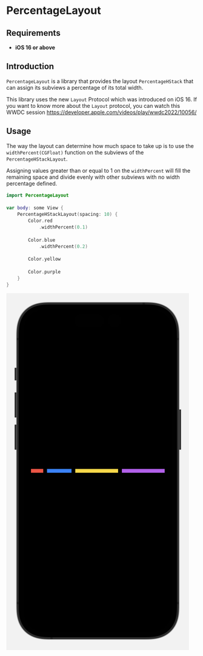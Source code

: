 # PercentageLayout

## Requirements
- **iOS 16 or above**
## Introduction
`PercentageLayout` is a library that provides the layout `PercentageHStack` that can assign its subviews a percentage of its total width.

This library uses the new `Layout` Protocol which was introduced on iOS 16. If you want to know more about the `Layout` protocol, you can watch this WWDC session https://developer.apple.com/videos/play/wwdc2022/10056/

## Usage
The way the layout can determine how much space to take up is to use the `widthPercent(CGFloat)` function on the subviews of the `PercentageHStackLayout`.

Assigning values greater than or equal to 1 on the `widthPercent` will fill the remaining space and divide evenly with other subviews with no width percentage defined.


```swift
import PercentageLayout

var body: some View {
    PercentageHStackLayout(spacing: 10) {
        Color.red
            .widthPercent(0.1)

        Color.blue
            .widthPercent(0.2)

        Color.yellow

        Color.purple
    }
}
```

![Demo](https://raw.githubusercontent.com/ronzohan/PercentageLayout/main/Demo.png)